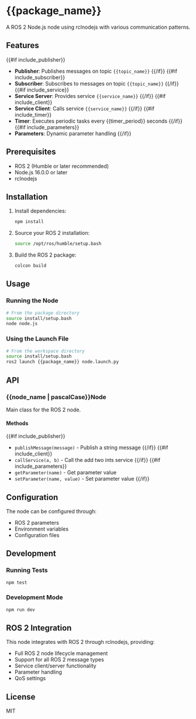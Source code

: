 # {{package_name}}

A ROS 2 Node.js node using rclnodejs with various communication patterns.

## Features

{{#if include_publisher}}
- **Publisher**: Publishes messages on topic `{{topic_name}}`
{{/if}}
{{#if include_subscriber}}
- **Subscriber**: Subscribes to messages on topic `{{topic_name}}`
{{/if}}
{{#if include_service}}
- **Service Server**: Provides service `{{service_name}}`
{{/if}}
{{#if include_client}}
- **Service Client**: Calls service `{{service_name}}`
{{/if}}
{{#if include_timer}}
- **Timer**: Executes periodic tasks every {{timer_period}} seconds
{{/if}}
{{#if include_parameters}}
- **Parameters**: Dynamic parameter handling
{{/if}}

## Prerequisites

- ROS 2 (Humble or later recommended)
- Node.js 16.0.0 or later
- rclnodejs

## Installation

1. Install dependencies:
   ```bash
   npm install
   ```

2. Source your ROS 2 installation:
   ```bash
   source /opt/ros/humble/setup.bash
   ```

3. Build the ROS 2 package:
   ```bash
   colcon build
   ```

## Usage

### Running the Node

```bash
# From the package directory
source install/setup.bash
node node.js
```

### Using the Launch File

```bash
# From the workspace directory
source install/setup.bash
ros2 launch {{package_name}} node.launch.py
```

## API

### {{node_name | pascalCase}}Node

Main class for the ROS 2 node.

#### Methods

{{#if include_publisher}}
- `publishMessage(message)` - Publish a string message
{{/if}}
{{#if include_client}}
- `callService(a, b)` - Call the add two ints service
{{/if}}
{{#if include_parameters}}
- `getParameter(name)` - Get parameter value
- `setParameter(name, value)` - Set parameter value
{{/if}}

## Configuration

The node can be configured through:

- ROS 2 parameters
- Environment variables
- Configuration files

## Development

### Running Tests

```bash
npm test
```

### Development Mode

```bash
npm run dev
```

## ROS 2 Integration

This node integrates with ROS 2 through rclnodejs, providing:

- Full ROS 2 node lifecycle management
- Support for all ROS 2 message types
- Service client/server functionality
- Parameter handling
- QoS settings

## License

MIT